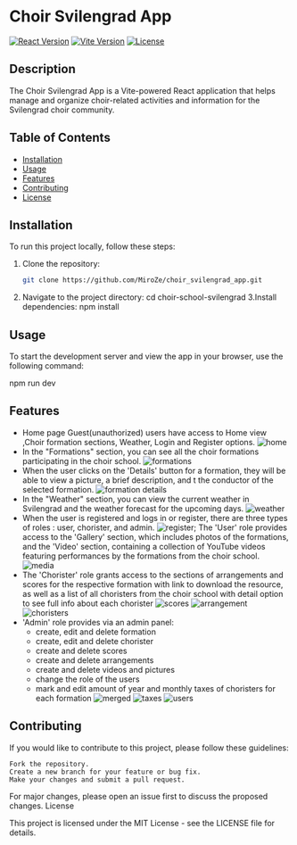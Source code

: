 # Choir Svilengrad App

[![React Version](https://img.shields.io/badge/React-%5E17.0.0-blue.svg)](https://reactjs.org/)
[![Vite Version](https://img.shields.io/badge/Vite-%5E2.0.0-green.svg)](https://vitejs.dev/)
[![License](https://img.shields.io/badge/license-MIT-green)](LICENSE)

## Description

The Choir Svilengrad App is a Vite-powered React application that helps manage and organize choir-related activities and information for the Svilengrad choir community.

## Table of Contents

- [Installation](#installation)
- [Usage](#usage)
- [Features](#features)
- [Contributing](#contributing)
- [License](#license)

## Installation

To run this project locally, follow these steps:

1. Clone the repository:

   ```bash
   git clone https://github.com/MiroZe/choir_svilengrad_app.git
2. Navigate to the project directory:
    cd choir-school-svilengrad
3.Install dependencies:
npm install

## Usage

To start the development server and view the app in your browser, use the following command:

npm run dev
## Features
- Home page
  Guest(unauthorized) users have access to Home view ,Choir formation sections, Weather, Login and Register options. 
   ![home](https://github.com/MiroZe/choir_svilengrad_app/assets/114018004/906592bc-8007-432f-a35d-ebf11c2b07b2)
- In the "Formations" section, you can see all the choir formations participating in the choir school.
  ![formations](https://github.com/MiroZe/choir_svilengrad_app/assets/114018004/124d0d9d-9652-482e-a9a5-b3ed8d50afd3)
- When the user clicks on the 'Details' button for a formation, they will be able to view a picture, a brief description, and t the conductor of the selected formation.
![formation details](https://github.com/MiroZe/choir_svilengrad_app/assets/114018004/ed0c868a-b648-4bbc-b6ec-d0e87c94a21d)
- In the "Weather" section, you can view the current weather in Svilengrad and the weather forecast for the upcoming days.
![weather](https://github.com/MiroZe/choir_svilengrad_app/assets/114018004/85ae00cb-f6b3-4037-82a3-39d565d7c9c9)
- When the user is registered and logs in or register, there are three types of roles : user, chorister, and admin.
![register](https://github.com/MiroZe/choir_svilengrad_app/assets/114018004/ae3eb6da-3f1a-4ef1-8f1d-38ead548df9b);
The 'User' role provides access to the 'Gallery' section, which includes photos of the formations, and the 'Video' section, containing a collection of YouTube videos featuring performances by the formations from the choir school. 
![media](https://github.com/MiroZe/choir_svilengrad_app/assets/114018004/9f189656-48f4-4e68-8724-568ca5b28978)
- The 'Chorister' role grants access to the sections of arrangements  and scores for the respective formation with link to download the resource, as well as a list of all choristers from the choir school with detail option to see full info about each chorister
![scores](https://github.com/MiroZe/choir_svilengrad_app/assets/114018004/eadde036-ff78-4ec8-aa69-d3a2e297def7)
![arrangement](https://github.com/MiroZe/choir_svilengrad_app/assets/114018004/aca0fc55-8400-4eef-8085-a4accb1da89e)
![choristers](https://github.com/MiroZe/choir_svilengrad_app/assets/114018004/d283fa5d-1d2c-47c6-a5e9-eddd873a2406)
- 'Admin' role provides via an admin panel:
  - create, edit and delete formation
  - create, edit and delete chorister
  - create and delete scores
  - create and delete arrangements
  - create and delete videos and pictures
  - change the role of the users
  - mark and edit amount of year and monthly taxes of choristers for each formation
    ![merged](https://github.com/MiroZe/choir_svilengrad_app/assets/114018004/8e2aa1b5-dcf6-42b4-9e19-469d1ffd4778)
   ![taxes](https://github.com/MiroZe/choir_svilengrad_app/assets/114018004/bd816ee9-d3c6-4bc9-8034-1ac2a3e38712)
   ![users](https://github.com/MiroZe/choir_svilengrad_app/assets/114018004/af183c0f-b574-4ba6-a8b4-fa03ca8973dc)



## Contributing

If you would like to contribute to this project, please follow these guidelines:

    Fork the repository.
    Create a new branch for your feature or bug fix.
    Make your changes and submit a pull request.

For major changes, please open an issue first to discuss the proposed changes.
License

This project is licensed under the MIT License - see the LICENSE file for details.
   

